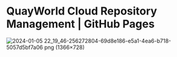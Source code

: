 # QuayWorld Cloud Repository Management | GitHub Pages

![2024-01-05 22_19_46-256272804-69d8e186-e5a1-4ea6-b718-5057d5bf7a06 png (1366×728)](https://github.com/AZURE-CLOUD-OPS-MANAGER/QuayWorld-Cloud-Repository-Management.github.io/assets/141512561/66e83770-2d69-48b2-a650-3871743d76c2)
